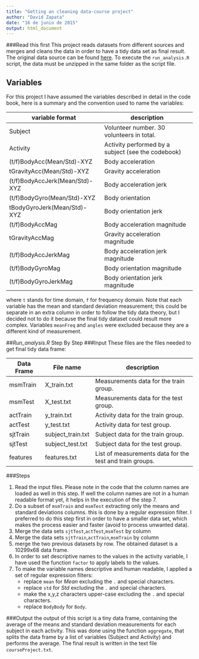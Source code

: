 ```yaml
---
title: "Getting an cleaning data-course project"
author: "David Zapata"
date: "16 de junio de 2015"
output: html_document
---
```

###Read this first
This project reads datasets from different sources and merges and cleans the data in order to have a tidy data set as final result.
The original data source can be found [here](http://archive.ics.uci.edu/ml/datasets/Human+Activity+Recognition+Using+Smartphones). To execute the `run_analysis.R` script, the data must be unzipped in the same folder as the script file.

## Variables
For this project I have assumed the variables described in detail in the code book, here is a summary and the convention used to name the variables:

variable format						|description
--------------------------------|-----------------
Subject 						|Volunteer number. 30 volunteers in total.
Activity						|Activity performed by a subject (see the codebook)
(t/f)BodyAcc(Mean/Std)-XYZ		|Body acceleration
tGravityAcc(Mean/Std)-XYZ 		|Gravity acceleration
(t/f)BodyAccJerk(Mean/Std)-XYZ	|Body acceleration jerk
(t/f)BodyGyro(Mean/Std)-XYZ		|Body orientation
tBodyGyroJerk(Mean/Std)-XYZ		|Body orientation jerk
(t/f)BodyAccMag					|Body acceleration magnitude
tGravityAccMag					|Gravity acceleration magnitude
(t/f)BodyAccJerkMag				|Body acceleration jerk magnitude
(t/f)BodyGyroMag				|Body orientation magnitude
(t/f)BodyGyroJerkMag			|Body orientation jerk magnitude

where `t` stands for time domain, `f` for frequency domain. 
Note that each variable has the mean and standard deviation measurement; this could be separate in an extra column in order to follow the tidy data theory, but I decided not to do it because the final tidy dataset could result more complex.
Variables `meanFreq` and `angles` were excluded because they are a different kind of measurement.


##*Run_analysis.R* Step By Step
###Input
These files are the files needed to get final tidy data frame:

Data Frame|File name			  |description
----------|-----------------|-----------
msmTrain 	|X_train.txt		  |Measurements data for the train group.
msmTest 	|X_test.txt 		  |Measurements data for the test group.
actTrain 	|y_train.txt 		  |Activity data for the train group.
actTest 	|y_test.txt 		  |Activity data for test group.
sjtTrain 	|subject_train.txt|Subject data for the train group.
sjtTest 	|subject_test.txt |Subject data for the test group.
features 	|features.txt 		|List of measurements data for the test and train groups.

###Steps
1. Read the input files. Please note in the code that the column names are loaded as well in this step. If well the column names are not in a human readable format yet, it helps in the execution of the step 7.
2. Do a subset of `msmTrain` and `msmTest` extracting only the means and standard deviations columns. this is done by a regular expression filter. I preferred to do this step first in order to have a smaller data set, which makes the process easier and faster (avoid to process unwanted data).
3. Merge the data sets `sjtTest`,`actTest`,`msmTest` by column
4. Merge the data sets `sjtTrain`,`actTrain`,`msmTrain` by column
5. merge the two previous datasets by row. The obtained dataset is a 10299x68 data frame.
6. In order to set descriptive names to the values in the activity variable, I have used the function `factor` to apply labels to the values.
7. To make the variable names descriptive and human readable, I applied a set of regular expression filters:
	+ replace `mean` for *Mean* excluding the `.` and special characters.
	+ replace `std` for *Std* excluding the `.` and special characters.
	+ make the x,y,z characters upper-case excluding the `.` and special characters.
	+ replace `BodyBody` for `Body`.

###Output
the output of this script is a tiny data frame, containing the average of the means and standard deviation measurements for each subject in each activity. This was done using the function `aggregate`, that splits the data frame by a list of variables (Subject and Activity) and performs the average.
The final result is written in the text file `courseProject.txt`.
